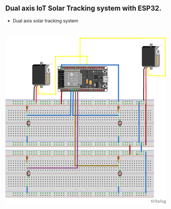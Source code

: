## Dual axis IoT Solar Tracking system with ESP32. 

- Dual axis solar tracking system 
<br/>

![Schematic](/RTOS/IoT_SolarTracker_dualAxis/Hardware/schema_bb.png)